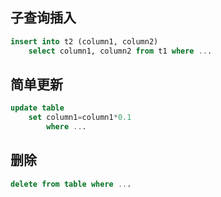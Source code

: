 ## 子查询插入

```sql
insert into t2 (column1, column2)
    select column1, column2 from t1 where ...
```

## 简单更新

```sql
update table
    set column1=column1*0.1
        where ...
```

## 删除

```sql
delete from table where ...
```
